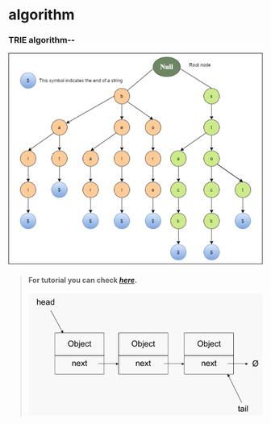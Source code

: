 # algorithm
### TRIE algorithm--
![This is a TRE](https://github.com/whereisfarukk/Photos/blob/main/trie-data-structure.png)
>#### For tutorial you can check [*here*](https://www.youtube.com/watch?v=TH5FEKg6AXg&ab_channel=ParasSaini).
>![This is a linked list](https://github.com/whereisfarukk/Photos/blob/main/linkedList.png)

